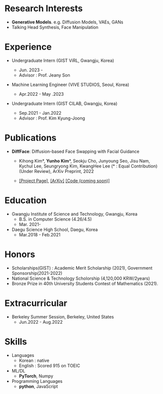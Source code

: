 # Research Interests

- **Generative Models**. e.g. Diffusion Models, VAEs, GANs
- Talking Head Synthesis, Face Manipulation

# Experience

- Undergraduate Intern (GIST ViRL, Gwangju, Korea)

  - Jun. 2023 -
  - Advisor : Prof. Jeany Son

- Machine Learning Engineer (VIVE STUDIOS, Seoul, Korea)

  - Apr.2022 - May .2023

- Undergraduate Intern (GIST CILAB, Gwangju, Korea)
  - Sep.2021 - Jan.2022
  - Advisor : Prof. Kim Kyung-Joong

# Publications

- **DiffFace**: Diffusion-based Face Swapping with Facial Guidance

  - Kihong Kim\*, **Yunho Kim**\*, Seokju Cho, Junyoung Seo, Jisu Nam, Kychul Lee, Seungryong Kim, KwangHee Lee (\* : Equal Contribution) (Under Review), ArXiv Preprint, 2022

  - [\[Project Page\]](https://hxngiee.github.io/DiffFace/), [\[ArXiv\]](https://arxiv.org/abs/2212.13344) [\[Code (coming soon)\]](https://github.com/hxngiee/DiffFace)

# Education

- Gwangju Institute of Science and Technology, Gwangju, Korea
  - B.S. in Computer Science (4.26/4.5)
  - Mar. 2021-
- Daegu Science High School, Daegu, Korea
  - Mar.2018 - Feb.2021

# Honors

- Scholarships(GIST) : Academic Merit Scholarship (2021), Government Sponsorship(2021-2022)
- National Science & Technology Scholorship (4,120,000 KRW/2years)
- Bronze Prize in 40th University Students Contest of Mathematics (2021).

# Extracurricular

- Berkeley Summer Session, Berkeley, United States
  - Jun.2022 - Aug.2022

# Skills

- Languages
  - Korean : native
  - English : Scored 915 on TOEIC
- ML/DL
  - **PyTorch**, Numpy
- Programming Languages
  - **python**, JavaScript

